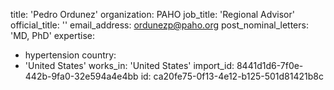 title: 'Pedro Ordunez'
organization: PAHO
job_title: 'Regional Advisor'
official_title: ''
email_address: ordunezp@paho.org
post_nominal_letters: 'MD, PhD'
expertise:
  - hypertension
country:
  - 'United States'
works_in: 'United States'
import_id: 8441d1d6-7f0e-442b-9fa0-32e594a4e4bb
id: ca20fe75-0f13-4e12-b125-501d81421b8c
